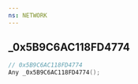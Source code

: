 ```yaml
---
ns: NETWORK
---
```

## _0x5B9C6AC118FD4774

```c
// 0x5B9C6AC118FD4774
Any _0x5B9C6AC118FD4774();
```

